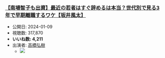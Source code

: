 ### [【南場智子も出資】最近の若者はすぐ辞めるは本当？世代別で見る3年で早期離職するワケ【坂井風太】](https://www.youtube.com/watch?v=J_O4KqDAgX4)
-   公開日: 2024-01-09
-   視聴数: 317,870
-   **いいね数: 4,211**
-   出演者: [高橋弘樹](/rehacq_fan/people/高橋弘樹 "wikilink")
    - [![](https://img.youtube.com/vi/J_O4KqDAgX4/hqdefault.jpg)](https://www.youtube.com/watch?v=J_O4KqDAgX4)
